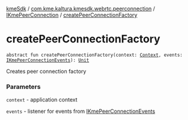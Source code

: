 [kmeSdk](../../index.md) / [com.kme.kaltura.kmesdk.webrtc.peerconnection](../index.md) / [IKmePeerConnection](index.md) / [createPeerConnectionFactory](./create-peer-connection-factory.md)

# createPeerConnectionFactory

`abstract fun createPeerConnectionFactory(context: `[`Context`](https://developer.android.com/reference/android/content/Context.html)`, events: `[`IKmePeerConnectionEvents`](../-i-kme-peer-connection-events/index.md)`): `[`Unit`](https://kotlinlang.org/api/latest/jvm/stdlib/kotlin/-unit/index.html)

Creates peer connection factory

### Parameters

`context` - application context

`events` - listener for events from [IKmePeerConnectionEvents](../-i-kme-peer-connection-events/index.md)